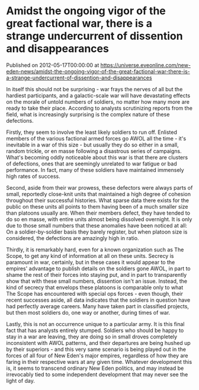 # Amidst the ongoing vigor of the great factional war, there is a strange undercurrent of dissention and disappearances
Published on 2012-05-17T00:00:00 at https://universe.eveonline.com/new-eden-news/amidst-the-ongoing-vigor-of-the-great-factional-war-there-is-a-strange-undercurrent-of-dissention-and-disappearances

In itself this should not be surprising - war frays the nerves of all but the hardiest participants, and a galactic-scale war will have devastating effects on the morale of untold numbers of soldiers, no matter how many more are ready to take their place. According to analysts scrutinizing reports from the field, what is increasingly surprising is the complex nature of these defections.

Firstly, they seem to involve the least likely soldiers to run off. Enlisted members of the various factional armed forces go AWOL all the time - it's inevitable in a war of this size - but usually they do so either in a small, random trickle, or en masse following a disastrous series of campaigns. What's becoming oddly noticeable about this war is that there are clusters of defections, ones that are seemingly unrelated to war fatigue or bad performance. In fact, many of these soldiers have maintained immensely high rates of success.

Second, aside from their war prowess, these defectors were always parts of small, reportedly close-knit units that maintained a high degree of cohesion throughout their successful histories. What sparse data there exists for the public on these units all points to them having been of a much smaller size than platoons usually are. When their members defect, they have tended to do so en masse, with entire units almost being dissolved overnight. It is only due to those small numbers that these anomalies have been noticed at all: On a soldier-by-soldier basis they barely register, but when platoon size is considered, the defections are amazingly high in ratio.

Thirdly, it is remarkably hard, even for a known organization such as The Scope, to get any kind of information at all on these units. Secrecy is paramount in war, certainly, but in these cases it would appear to the empires' advantage to publish details on the soldiers gone AWOL, in part to shame the rest of their forces into staying put, and in part to transparently show that with these small numbers, dissention isn't an issue. Instead, the kind of secrecy that envelops these platoons is comparable only to what The Scope has encountered with special ops forces - even though, their recent successes aside, all data indicates that the soldiers in question have had perfectly average careers. Many have taken part in classified projects, but then most soldiers do, one way or another, during times of war.

Lastly, this is not an occurrence unique to a particular army. It is this final fact that has analysts entirely stumped. Soldiers who should be happy to stay in a war are leaving, they are doing so in small droves completely inconsistent with AWOL patterns, and their departures are being hushed up by their superiors - and this very same scenario is being played out in the forces of all four of New Eden's major empires, regardless of how they are faring in their respective wars at any given time. Whatever development this is, it seems to transcend ordinary New Eden politics, and may instead be irrevocably tied to some independent development that may never see the light of day.
